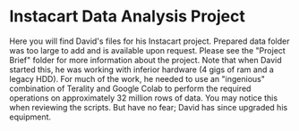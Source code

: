 # Instacart Data Analysis Project

Here you will find David's files for his Instacart project. Prepared data folder was too large to add and is available upon request. Please see the "Project Brief" folder for more information about the project. Note that when David started this, he was working with inferior hardware (4 gigs of ram and a legacy HDD). For much of the work, he needed to use an "ingenious" combination of Terality and Google Colab to perform the required operations on approximately 32 million rows of data. You may notice this when reviewing the scripts. But have no fear; David has since upgraded his equipment.
